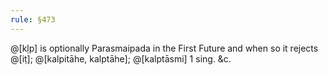 ```yaml
---
rule: §473
---
```


@[kḷp] is optionally Parasmaipada in the First Future and when so it rejects @[iṭ]; @[kalpitāhe, kalptāhe]; @[kalptāsmi] 1 sing. &c.